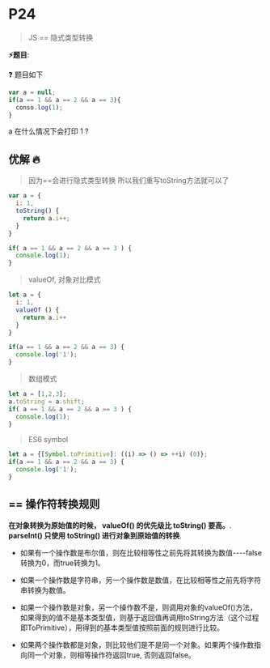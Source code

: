 # P24

> JS == 隐式类型转换

**⚡题目**:

❓ 题目如下

```js
var a = null;
if(a == 1 && a == 2 && a == 3){
  conso.log(1);
}
```

a 在什么情况下会打印 1 ?

## 优解 🔥

> 因为==会进行隐式类型转换 所以我们重写toString方法就可以了

```js
var a = {
  i: 1,
  toString() {
    return a.i++;
  }
}

if( a == 1 && a == 2 && a == 3 ) {
  console.log(1);
}
```

> valueOf, 对象对比模式

```js
let a = {
  i: 1,
  valueOf () {
    return a.i++
  }
}

if(a == 1 && a == 2 && a == 3) {
  console.log('1');
}
```

> 数组模式

```js
let a = [1,2,3];
a.toString = a.shift;
if( a == 1 && a == 2 && a == 3 ) {
  console.log(1);
}
```

> ES6 symbol

```js
let a = {[Symbol.toPrimitive]: ((i) => () => ++i) (0)};
if(a == 1 && a == 2 && a == 3) {
  console.log('1');
}
```

## == 操作符转换规则

**在对象转换为原始值的时候， valueOf() 的优先级比 toString() 要高。**.
**parseInt() 只使用 toString() 进行对象到原始值的转换**.

- 如果有一个操作数是布尔值，则在比较相等性之前先将其转换为数值----false转换为0，而true转换为1。

- 如果一个操作数是字符串，另一个操作数是数值，在比较相等性之前先将字符串转换为数值。

- 如果一个操作数是对象，另一个操作数不是，则调用对象的valueOf()方法，如果得到的值不是基本类型值，则基于返回值再调用toString方法（这个过程即ToPrimitive），用得到的基本类型值按照前面的规则进行比较。

- 如果两个操作数都是对象，则比较他们是不是同一个对象。如果两个操作数指向同一个对象，则相等操作符返回true, 否则返回false。
